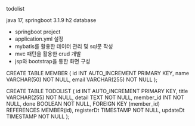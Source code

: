 todolist

java 17, springboot 3.1.9
h2 database

- springboot project
- application.yml 설정
- mybatis를 활용한 데이터 관리 및 sql문 작성
- mvc 패턴을 활용한 crud 개발
- jsp와 bootstrap을 통한 화면 구성


CREATE TABLE MEMBER (
    id INT AUTO_INCREMENT PRIMARY KEY,
    name VARCHAR(50) NOT NULL,
    email VARCHAR(255) NOT NULL
);

CREATE TABLE TODOLIST (
    id INT AUTO_INCREMENT PRIMARY KEY,
    title VARCHAR(255) NOT NULL,
    detail TEXT NOT NULL,
    member_id INT NOT NULL,
    done BOOLEAN NOT NULL,
    FOREIGN KEY (member_id) REFERENCES MEMBER(id),
    registerDt TIMESTAMP NOT NULL,
    updateDt TIMESTAMP NOT NULL
);
